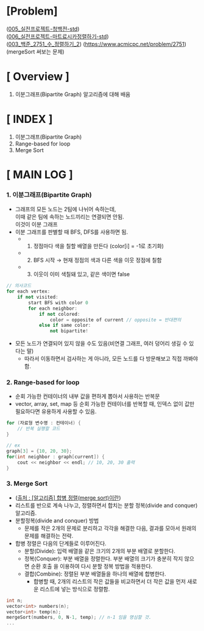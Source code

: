 # [Problem]
([005_실전프로젝트-청백전-std](../kmu_practical_programming/005_kpp_blue_white_war.cpp))   
([006_실전프로젝트-마트료시카정렬하기-std](../kmu_practical_programming/006_kpp_matryoshka.cpp))   
([003_백준_2751_수_정렬하기_2](../boj/003_boj_2751_sort_number_2.cpp)) (https://www.acmicpc.net/problem/2751)(mergeSort 써보는 문제)
# [ Overview ]
1. 이분그래프(Bipartite Graph) 알고리즘에 대해 배움
# [ INDEX ]
1. 이분그래프(Bipartite Graph)
2. Range-based for loop
3. Merge Sort
# [ MAIN LOG ]
### 1. 이분그래프(Bipartite Graph)
- 그래프의 모든 노드는 2팀에 나뉘어 속하는데,   
이때 같은 팀에 속하는 노드끼리는 연결되면 안됨.   
이것이 이분 그래프   
- 이분 그래프를 판별할 때 BFS, DFS를 사용하면 됨.
  - 1. 정점마다 색을 칠할 배열을 만든다 (color[i] = -1로 초기화)
  - 2. BFS 시작 → 현재 정점의 색과 다른 색을 이웃 정점에 칠함
  - 3. 이웃이 이미 색칠돼 있고, 같은 색이면 false
```cpp
// 의사코드
for each vertex:
    if not visited:
        start BFS with color 0
        for each neighbor:
            if not colored:
                color = opposite of current // opposite = 반대편의
            else if same color:
                not bipartite!
```
- 모든 노드가 연결되어 있지 않을 수도 있음(비연결 그래프, 여러 덩어리 생길 수 있다는 말)
  - 따라서 이동하면서 검사하는 게 아니라, 모든 노드를 다 방문해보고 직접 까봐야 함.

### 2. Range-based for loop
- 순회 가능한 컨테이너의 내부 값을 편하게 뽑아서 사용하는 반복문
- vector, array, set, map 등 순회 가능한 컨테이너를 반복할 때, 인덱스 없이 값만 필요하다면 유용하게 사용할 수 있음.
  
```cpp
for (자료형 변수명 : 컨테이너) {
    // 반복 실행할 코드
}

// ex
graph[3] = {10, 20, 30};
for(int neighbor : graph[current]) {
    cout << neighbor << endl; // 10, 20, 30 출력
}
```

### 3. Merge Sort
- ([출처 : [알고리즘] 합병 정렬(merge sort)이란](https://gmlwjd9405.github.io/2018/05/08/algorithm-merge-sort.html))
- 리스트를 반으로 계속 나누고, 정렬하면서 합치는 분할 정복(divide and conquer) 알고리즘.
- 분할정복(divide and conquer) 방법
  - 문제를 작은 2개의 문제로 분리하고 각각을 해결한 다음, 결과를 모아서 원래의 문제를 해결하는 전략. 
- 합병 정렬은 다음의 단계들로 이루어진다.
  - 분할(Divide): 입력 배열을 같은 크기의 2개의 부분 배열로 분할한다.
  - 정복(Conquer): 부분 배열을 정렬한다. 부분 배열의 크기가 충분히 작지 않으면 순환 호출 을 이용하여 다시 분할 정복 방법을 적용한다.
  - 결합(Combine): 정렬된 부분 배열들을 하나의 배열에 합병한다.
    - 합병할 때, 2개의 리스트의 작은 값들을 비교하면서 더 작은 값을 먼저 새로운 리스트에 넣는 방식으로 정렬함.
```cpp
int n;
vector<int> numbers(n);
vector<int> temp(n);
mergeSort(numbers, 0, N-1, temp); // n-1 임을 명심할 것.
...
```
